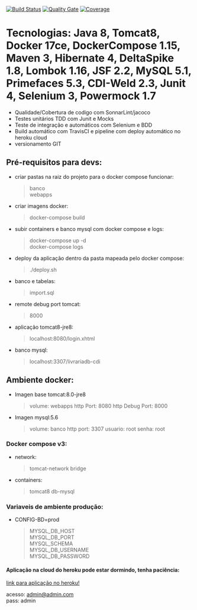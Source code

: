[![Build Status](https://travis-ci.org/rfaguiar/cdi-deltaspike-lombok.svg?branch=master)](https://travis-ci.org/rfaguiar/cdi-deltaspike-lombok) [![Quality Gate](https://sonarcloud.io/api/project_badges/measure?project=br.com.livraria-jsf-deltaSpike%3Alivraria-jsf-deltaSpike&metric=alert_status)](https://sonarcloud.io/dashboard?id=br.com.livraria-jsf-deltaSpike%3Alivraria-jsf-deltaSpike) [![Coverage](https://sonarcloud.io/api/project_badges/measure?project=br.com.livraria-jsf-deltaSpike%3Alivraria-jsf-deltaSpike&metric=coverage)](https://sonarcloud.io/api/project_badges/measure?project=br.com.livraria-jsf-deltaSpike%3Alivraria-jsf-deltaSpike&metric=coverage)  
# Tecnologias: Java 8, Tomcat8, Docker 17ce, DockerCompose 1.15, Maven 3, Hibernate 4, DeltaSpike 1.8, Lombok 1.16, JSF 2.2, MySQL 5.1, Primefaces 5.3, CDI-Weld 2.3, Junit 4, Selenium 3, Powermock 1.7
* Qualidade/Cobertura de codigo com SonnarLint/jacoco
* Testes unitários TDD com Junit e Mocks
* Teste de integração e automáticos com Selenium e BDD
* Build automático com TravisCI e pipeline com deploy automático no heroku cloud
* versionamento GIT

## Pré-requisitos para devs:
* criar pastas na raiz do projeto para o docker compose funcionar:  
    > banco  
    > webapps  
* criar imagens docker:  
    > docker-compose build  
* subir containers e banco mysql com docker compose e logs:  
    > docker-compose up -d  
    > docker-compose logs  
* deploy da aplicação dentro da pasta mapeada pelo docker compose:  
    > ./deploy.sh  
* banco e tabelas:  
    > import.sql  
* remote debug port tomcat:  
    > 8000  
* aplicação tomcat8-jre8:  
    > localhost:8080/login.xhtml  
* banco mysql:  
    > localhost:3307/livrariadb-cdi  

## Ambiente docker:
* Imagen base tomcat:8.0-jre8
    > volume: webapps
    > http Port: 8080
    > http Debug Port: 8000
* Imagen mysql:5.6
    > volume: banco
    > http port: 3307
    > usuario: root
    > senha: root

### Docker compose v3:
* network:
    > tomcat-network
    > bridge
* containers:
    > tomcat8
    > db-mysql

### Variaveis de ambiente produção:
* CONFIG-BD=prod  
    > MYSQL_DB_HOST  
    > MYSQL_DB_PORT  
    > MYSQL_SCHEMA  
    > MYSQL_DB_USERNAME  
    > MYSQL_DB_PASSWORD  

#### Aplicação na cloud do heroku pode estar dormindo, tenha paciência:  
[link para aplicação no heroku!](https://livraria-app1.herokuapp.com/login.xhtml)  

acesso: admin@admin.com  
pass: admin  

